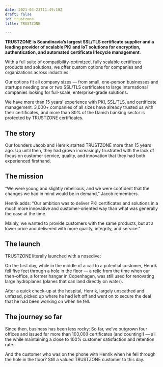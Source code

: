 ```yaml
---
date: 2021-03-23T11:49:10Z
draft: false
id: trustzone
title: TRUSTZONE

---
```



**TRUSTZONE is Scandinavia’s largest SSL/TLS certificate supplier and a leading provider of scalable PKI and IoT solutions for encryption, authentication, and automated certificate lifecycle management.**

With a full suite of compatibility-optimized, fully scalable certificate products and solutions, we offer custom options for companies and organizations across industries.

Our options fit all company sizes — from small, one-person businesses and startups needing one or two SSL/TLS certificates to large international companies looking for full-scale, enterprise-grade solutions. 

We have more than 15 years’ experience with PKI, SSL/TLS, and certificate management. 3,000+ companies of all sizes have already trusted us with their certificates, and more than 80% of the Danish banking sector is protected by TRUSTZONE certificates.

## The story

Our founders Jacob and Henrik started TRUSTZONE more than 15 years ago. Up until then, they had grown increasingly frustrated with the lack of focus on customer service, quality, and innovation that they had both experienced firsthand.

## The mission

“We were young and slightly rebellious, and we were confident that the changes we had in mind would be in demand,” Jacob remembers.

Henrik adds: “Our ambition was to deliver PKI certificates and solutions in a much more innovative and customer-oriented way than what was generally the case at the time.

Mainly, we wanted to provide customers with the same products, but at a lower price and delivered with more quality, integrity, and service.”

## The launch

TRUSTZONE literally launched with a nosedive:

On the first day, while in the middle of a call to a potential customer, Henrik fell five feet through a hole in the floor — a relic from the time when our then-office, a former hangar in Copenhagen, was still used for renovating large hydroplanes (planes that can land directly on water). 

After a quick check-up at the hospital, Henrik, largely unscathed and unfazed, picked up where he had left off and went on to secure the deal that he had been working on when he fell.

## The journey so far

Since then, business has been less rocky: So far, we’ve outgrown four offices and issued far more than 100,000 certificates (and counting!) — all the while maintaining a close to 100% customer satisfaction and retention rate.

And the customer who was on the phone with Henrik when he fell through the hole in the floor? Still a valued TRUSTZONE customer to this day.